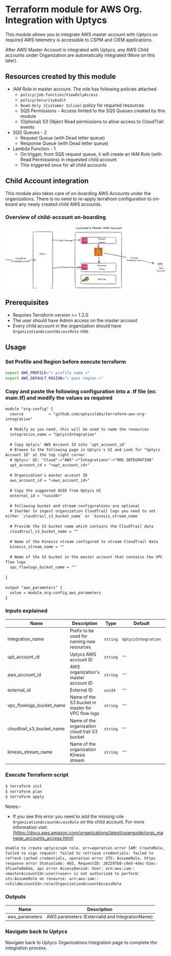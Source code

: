 # Terraform module for AWS Org. Integration with Uptycs
This module allows you to integrate AWS master account with Uptycs so required AWS telemetry is accessible to CSPM and CIEM applications.

After AWS Master Account is integrated with Uptycs, any AWS Child accounts under Organization are automatically integrated (More on this later).

## Resources created by this module
  * IAM Role in master account. The role has following policies attached
    * `policy/job-function/ViewOnlyAccess`
    * `policy/SecurityAudit`
    * `Read-Only (Customer Inline)` policy for required resources
    * SQS Permissions - Access limited to the SQS Queues created by this module 
    * (Optional) S3 Object Read permissions to allow access to CloudTrail events
  * SQS Queues - 2
    * Request Queue (with Dead letter queue) 
    * Response Queue (with Dead letter queue)
  * Lambda Function - 1
    * On trigger, from SQS request queue, it will create an IAM Role (with Read Permissions) in requested child account
    * This triggered once for all child accounts

## Child Account integration
This module also takes care of on-boarding AWS Accounts under the organizations. There is no need to re-apply terrafrom configuration to on-board any newly created child AWS accounts.

### Overview of child-account on-boarding 

![My Image](./images/RoleCreationFlow.jpg)

## Prerequisites
- Requires Terraform version >= 1.2.0
- The user should have Admin access on the master account
- Every child account in the organization should have `OrganizationAccountAccessRole` role.

## Usage
### Set Profile and Region before execute terraform

```sh
export AWS_PROFILE="< profile name >"
export AWS_DEFAULT_REGION="< pass region >"
```

### Copy and paste the following configuration into a .tf file (ex: main.tf) and modify the values as required

```
module "org-config" {
  source           = "github.com/uptycslabs/terraform-aws-org-integration"

  # Modify as you need, this will be used to name the resources
  integration_name = "UptycsIntegration"

  # Copy Uptycs' AWS Account ID into 'upt_account_id'
  # Browse to the following page in Uptycs's UI and Look for "Uptycs Account ID" at the top right corner 
  # Uptycs' UI: "Cloud"->"AWS"->"Integrations"->"ORG INTEGRATION"
  upt_account_id = "<upt_account_id>"

  # Organization's master account ID 
  aws_account_id = "<aws_account_id>"

  # Copy the suggested UUID from Uptycs UI
  external_id = "<uuid4>"

  # Following bucket and stream configurations are optional
  # Inorder to ingest organization CloudTrail logs you need to set either `cloudtrail_s3_bucket_name` or `kinesis_stream_name`

  # Provide the S3 bucket name which contains the CloudTrail data
  cloudtrail_s3_bucket_name = ""

  # Name of the Kinesis stream configured to stream CloudTrail data
  kinesis_stream_name = ""

  # Name of the S3 bucket in the master account that contains the VPC flow logs
  vpc_flowlogs_bucket_name = ""

}

output "aws_parameters" {
  value = module.org-config.aws_parameters
}

```

### Inputs explained

| Name                      | Description                                                     | Type     | Default             | Required |
| --------------------------- | ----------------------------------------------------------------- | ---------- | --------------------- | ---------- |
| integration_name          | Prefix to be used for naming new resources                      | `string` | `UptycsIntegration` |          |
| upt_account_id            | Uptycs AWS account ID                                           | `string` | `""`                | Yes      |
| aws_account_id            | AWS organization's master account ID                            | `string` | `""`                | Yes      |
| external_id               | External ID                                                     | `uuid4`  | `""`                | Yes      |
| vpc_flowlogs_bucket_name  | Name of the S3 bucket in master for VPC flow logs               | `string` | `""`                | Optional |
| cloudtrail_s3_bucket_name | Name of the organization cloud trail S3 bucket                  | `string` | `""`                | Optional |
| kinesis_stream_name       | Name of the organization Kinesis stream                         | `string` | `""`                | Optional |



### Execute Terraform script

```sh
$ terraform init
$ terraform plan
$ terraform apply
```
Notes:-
- If you see this error you need to add the missing role `OrganizationAccountAccessRole` on the child account. For more information visit: [https://docs.aws.amazon.com/organizations/latest/userguide/orgs_manage_accounts_access.html]
```
Unable to create uptycscspm role. err=operation error IAM: CreateRole, failed to sign request: failed to retrieve credentials: failed to refresh cached credentials, operation error STS: AssumeRole, https response error StatusCode: 403, RequestID: 262297b8-c6e5-4dec-b1ec-3fcaa7e8e6da, api error AccessDenied: User: arn:aws:iam::<masterAccountId>:user/<user> is not authorized to perform: sts:AssumeRole on resource: arn:aws:iam::<childAccountId>:role/OrganizationAccountAccessRole
```

### Outputs
| Name           | Description                                     |
| ---------------- | ------------------------------------------------- |
| aws_parameters | AWS parameters (ExternalId and IntegrationName) |

### Navigate back to Uptycs
Navigate back to Uptycs Organizations Integration page to complete the integration process.
